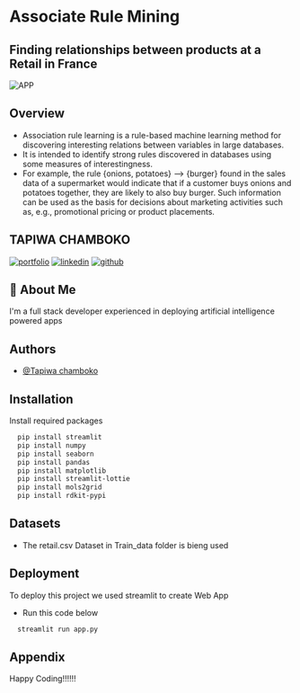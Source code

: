 
# Associate Rule Mining

##  Finding relationships between products at a Retail in France


![APP](https://drive.google.com/uc?id=1EJHJRtHt4cwY6jH_n2MJxV4kItkofjee&export=download)


## Overview
- Association rule learning is a rule-based machine learning method for discovering interesting relations between variables in large databases. 
- It is intended to identify strong rules discovered in databases using some measures of interestingness. 
- For example, the rule {onions, potatoes} --> {burger} found in the sales data of a supermarket would indicate that if a customer buys onions and potatoes together, they are likely to also buy burger. Such information can be used as the basis for decisions about marketing activities such as, e.g., promotional pricing or product placements.

## TAPIWA CHAMBOKO
[![portfolio](https://img.shields.io/badge/my_portfolio-000?style=for-the-badge&logo=ko-fi&logoColor=white)](https://katherinempeterson.com/)
[![linkedin](https://img.shields.io/badge/linkedin-0A66C2?style=for-the-badge&logo=linkedin&logoColor=white)](https://www.linkedin.com/in/tapiwa-chamboko-327270208/)
[![github](https://img.shields.io/badge/github-1DA1F2?style=for-the-badge&logo=githubr&logoColor=white)](https://github.com/tapiwachamb)


## 🚀 About Me
I'm a full stack developer experienced in deploying artificial intelligence powered apps


## Authors

- [@Tapiwa chamboko](https://github.com/tapiwachamb)


## Installation

Install required packages 

```bash
  pip install streamlit
  pip install numpy
  pip install seaborn 
  pip install pandas
  pip install matplotlib
  pip install streamlit-lottie
  pip install mols2grid
  pip install rdkit-pypi
```
    
## Datasets
- The retail.csv Dataset in Train_data folder is bieng used

## Deployment

To deploy this project we used streamlit to create Web App
- Run this code below

```bash
  streamlit run app.py 
```


## Appendix

Happy Coding!!!!!!

